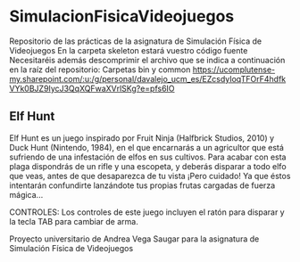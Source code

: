 # SimulacionFisicaVideojuegos
Repositorio de las prácticas de la asignatura de Simulación Física de Videojuegos
En la carpeta skeleton estará vuestro código fuente
Necesitaréis además descomprimir el archivo que se indica a continuación en la raíz del repositorio:
Carpetas bin y common https://ucomplutense-my.sharepoint.com/:u:/g/personal/davalejo_ucm_es/EZcsdyIoqTFOrF4hdfkVYk0BJZ9IycJ3QqXQFwaXVrlSKg?e=pfs6IO

## Elf Hunt

Elf Hunt es un juego inspirado por Fruit Ninja (Halfbrick Studios, 2010) y Duck Hunt (Nintendo, 1984), en el que encarnarás a un agricultor que está sufriendo de una infestación de elfos en sus cultivos. Para acabar con esta plaga dispondrás de un rifle y una escopeta, y deberás disparar a todo elfo que veas, antes de que desaparezca de tu vista ¡Pero cuidado! Ya que éstos intentarán confundirte lanzándote tus propias frutas cargadas de fuerza mágica...

CONTROLES: Los controles de este juego incluyen el ratón para disparar y la tecla TAB para cambiar de arma.


Proyecto universitario de Andrea Vega Saugar para la asignatura de Simulación Física de Videojuegos
